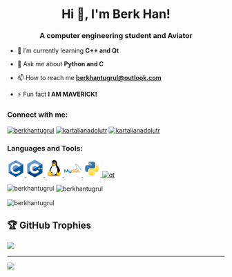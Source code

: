 <h1 align="center">Hi 👋, I'm Berk Han!</h1>
<h3 align="center">A computer engineering student and Aviator</h3>

- 🌱 I’m currently learning **C++ and Qt**

- 💬 Ask me about **Python and C**

- 📫 How to reach me **berkhantugrul@outlook.com**

- ⚡ Fun fact **I AM MAVERICK!**

<h3 align="left">Connect with me:</h3>
<p align="left">
<a href="https://linkedin.com/in/berkhantugrul" target="blank"><img align="center" src="https://raw.githubusercontent.com/rahuldkjain/github-profile-readme-generator/master/src/images/icons/Social/linked-in-alt.svg" alt="berkhantugrul" height="30" width="40" /></a>
<a href="https://www.hackerrank.com/kartalianadolutr" target="blank"><img align="center" src="https://raw.githubusercontent.com/rahuldkjain/github-profile-readme-generator/master/src/images/icons/Social/hackerrank.svg" alt="kartalianadolutr" height="30" width="40" /></a>
<a href="https://www.leetcode.com/kartalianadolutr" target="blank"><img align="center" src="https://raw.githubusercontent.com/rahuldkjain/github-profile-readme-generator/master/src/images/icons/Social/leet-code.svg" alt="kartalianadolutr" height="30" width="40" /></a>
</p>

<h3 align="left">Languages and Tools:</h3>
<p align="left"> <a href="https://www.cprogramming.com/" target="_blank" rel="noreferrer"> <img src="https://raw.githubusercontent.com/devicons/devicon/master/icons/c/c-original.svg" alt="c" width="40" height="40"/> </a> <a href="https://www.w3schools.com/cpp/" target="_blank" rel="noreferrer"> <img src="https://raw.githubusercontent.com/devicons/devicon/master/icons/cplusplus/cplusplus-original.svg" alt="cplusplus" width="40" height="40"/> </a> <a href="https://www.linux.org/" target="_blank" rel="noreferrer"> <img src="https://raw.githubusercontent.com/devicons/devicon/master/icons/linux/linux-original.svg" alt="linux" width="40" height="40"/> </a> <a href="https://www.mysql.com/" target="_blank" rel="noreferrer"> <img src="https://raw.githubusercontent.com/devicons/devicon/master/icons/mysql/mysql-original-wordmark.svg" alt="mysql" width="40" height="40"/> </a> <a href="https://www.python.org" target="_blank" rel="noreferrer"> <img src="https://raw.githubusercontent.com/devicons/devicon/master/icons/python/python-original.svg" alt="python" width="40" height="40"/> </a> <a href="https://www.qt.io/" target="_blank" rel="noreferrer"> <img src="https://upload.wikimedia.org/wikipedia/commons/0/0b/Qt_logo_2016.svg" alt="qt" width="40" height="40"/> </a> </p>

<p><img align="left" src="https://github-readme-stats.vercel.app/api/top-langs?username=berkhantugrul&show_icons=true&locale=en&layout=compact" alt="berkhantugrul" /></p>

<p>&nbsp;<img align="center" src="https://github-readme-stats.vercel.app/api?username=berkhantugrul&show_icons=true&locale=en" alt="berkhantugrul" /></p>

<p><img align="center" src="https://github-readme-streak-stats.herokuapp.com/?user=berkhantugrul&" alt="berkhantugrul" /></p>


## 🏆 GitHub Trophies
![](https://github-profile-trophy.vercel.app/?username=berkhantugrul&theme=dark_dimmed&no-frame=true&no-bg=true&margin-w=4)

---
[![](https://visitcount.itsvg.in/api?id=berkhantugrul&icon=2&color=0)](https://visitcount.itsvg.in)

<!-- Proudly created with GPRM ( https://gprm.itsvg.in ) -->

